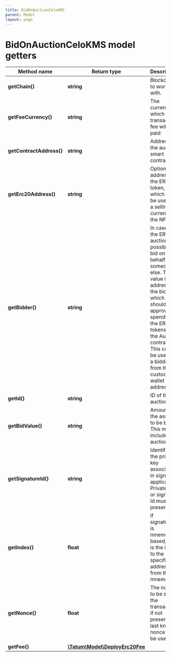 ```yaml
---
title: BidOnAuctionCeloKMS
parent: Model
layout: page
---
```


# BidOnAuctionCeloKMS model getters

Method name | Return type | Description | Notes
------------ | ------------- | ------------- | -------------
**getChain()** | **string** | Blockchain to work with. |
**getFeeCurrency()** | **string** | The currency in which the transaction fee will be paid |
**getContractAddress()** | **string** | Address of the auction smart contract. |
**getErc20Address()** | **string** | Optional address of the ERC20 token, which will be used as a selling currency of the NFT. | [optional]
**getBidder()** | **string** | In case of the ERC20 auction, it's possible to bid on behalf of someone else. This value is the address of the bidder, which should approve spending of the ERC20 tokens for the Auction contract. This could be used for a bidding from the custodial wallet address. | [optional]
**getId()** | **string** | ID of the auction. |
**getBidValue()** | **string** | Amount of the assets to be bid. This must include auction fee. |
**getSignatureId()** | **string** | Identifier of the private key associated in signing application. Private key, or signature Id must be present. |
**getIndex()** | **float** | If signatureId is mnemonic-based, this is the index to the specific address from that mnemonic. | [optional]
**getNonce()** | **float** | The nonce to be set to the transaction; if not present, the last known nonce will be used | [optional]
**getFee()** | [**\Tatum\Model\DeployErc20Fee**](../DeployErc20Fee) |  | [optional]

